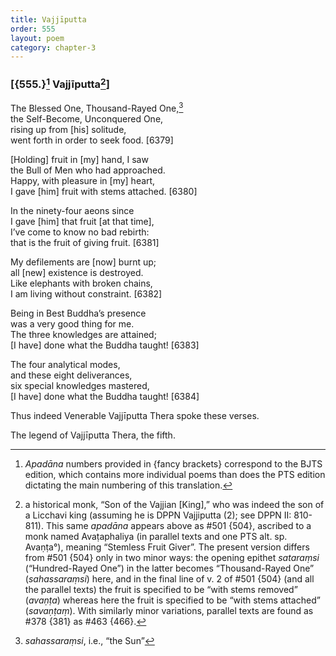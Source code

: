 ```yaml
---
title: Vajjīputta
order: 555
layout: poem
category: chapter-3
---
```


### \[{555.}[^1] Vajjīputta[^2]\]

The Blessed One, Thousand-Rayed One,[^3]  
the Self-Become, Unconquered One,  
rising up from \[his\] solitude,  
went forth in order to seek food. \[6379\]

\[Holding\] fruit in \[my\] hand, I saw  
the Bull of Men who had approached.  
Happy, with pleasure in \[my\] heart,  
I gave \[him\] fruit with stems attached. \[6380\]

In the ninety-four aeons since  
I gave \[him\] that fruit \[at that time\],  
I’ve come to know no bad rebirth:  
that is the fruit of giving fruit. \[6381\]

My defilements are \[now\] burnt up;  
all \[new\] existence is destroyed.  
Like elephants with broken chains,  
I am living without constraint. \[6382\]

Being in Best Buddha’s presence  
was a very good thing for me.  
The three knowledges are attained;  
\[I have\] done what the Buddha taught! \[6383\]

The four analytical modes,  
and these eight deliverances,  
six special knowledges mastered,  
\[I have\] done what the Buddha taught! \[6384\]

Thus indeed Venerable Vajjīputta Thera spoke these verses.

The legend of Vajjīputta Thera, the fifth.

[^1]: *Apadāna* numbers provided in {fancy brackets} correspond to the BJTS edition, which contains more individual poems than does the PTS edition dictating the main numbering of this translation.

[^2]: a historical monk, “Son of the Vajjian \[King\],” who was indeed the son of a Licchavi king (assuming he is DPPN Vajjiputta (2); see DPPN II: 810-811). This same *apadāna* appears above as \#501 {504}, ascribed to a monk named Avaṭaphaliya (in parallel texts and one PTS alt. sp. Avaṇṭa°), meaning “Stemless Fruit Giver”. The present version differs from \#501 {504} only in two minor ways: the opening epithet *sataraṃsi* (“Hundred-Rayed One”) in the latter becomes “Thousand-Rayed One” (*sahassaraṃsi*) here, and in the final line of v. 2 of \#501 {504} (and all the parallel texts) the fruit is specified to be “with stems removed” (*avaṇṭa*) whereas here the fruit is specified to be “with stems attached” (*savaṇṭaṃ*). With similarly minor variations, parallel texts are found as \#378 {381} as \#463 {466}.

[^3]: *sahassaraṃsi*, i.e., “the Sun”
